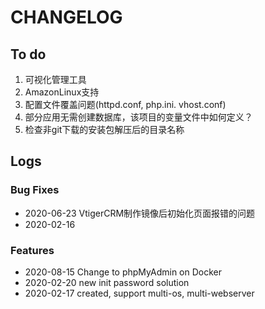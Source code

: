 # CHANGELOG

## To do

1. 可视化管理工具
2. AmazonLinux支持
3. 配置文件覆盖问题(httpd.conf, php.ini. vhost.conf)
4. 部分应用无需创建数据库，该项目的变量文件中如何定义？
5. 检查非git下载的安装包解压后的目录名称

## Logs

### Bug Fixes

* 2020-06-23  VtigerCRM制作镜像后初始化页面报错的问题
* 2020-02-16  

### Features

* 2020-08-15  Change to phpMyAdmin on Docker
* 2020-02-20  new init password solution
* 2020-02-17  created, support multi-os, multi-webserver
